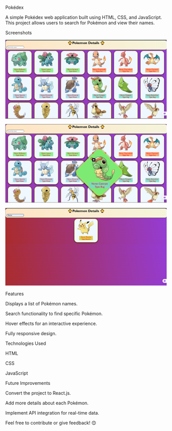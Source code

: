 Pokédex

A simple Pokédex web application built using HTML, CSS, and JavaScript. This project allows users to search for Pokémon and view their names.

Screenshots


![Full Page View](https://raw.githubusercontent.com/ayushabhinav19/Pokedex/master/Pokedexphoto1.png)

![Hover Effect](https://raw.githubusercontent.com/ayushabhinav19/Pokedex/master/Pokedexphoto2.png)

![Search Functionality](https://raw.githubusercontent.com/ayushabhinav19/Pokedex/master/Pokedexphoto3.png)


Features

Displays a list of Pokémon names.

Search functionality to find specific Pokémon.

Hover effects for an interactive experience.

Fully responsive design.

Technologies Used

HTML

CSS

JavaScript



Future Improvements

Convert the project to React.js.

Add more details about each Pokémon.

Implement API integration for real-time data.

Feel free to contribute or give feedback! 😊
